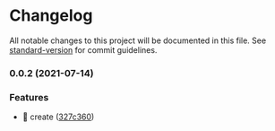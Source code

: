 # Changelog

All notable changes to this project will be documented in this file. See [standard-version](https://github.com/conventional-changelog/standard-version) for commit guidelines.

### 0.0.2 (2021-07-14)


### Features

* :tada: create ([327c360](https://github.com/weekitmo/vite-vue3/commit/327c360bc556220ebec9c5fbb001ac3bf0d6d5ee))
